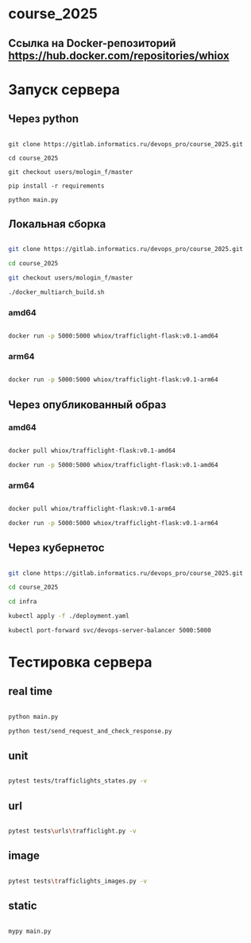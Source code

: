 # course_2025

## Ссылка на Docker-репозиторий https://hub.docker.com/repositories/whiox

# Запуск сервера

## Через python

```shell

git clone https://gitlab.informatics.ru/devops_pro/course_2025.git

cd course_2025

git checkout users/mologin_f/master

pip install -r requirements

python main.py

````

## Локальная сборка

```bash

git clone https://gitlab.informatics.ru/devops_pro/course_2025.git

cd course_2025

git checkout users/mologin_f/master

./docker_multiarch_build.sh

```

### amd64

```bash

docker run -p 5000:5000 whiox/trafficlight-flask:v0.1-amd64

```

### arm64

```bash

docker run -p 5000:5000 whiox/trafficlight-flask:v0.1-arm64

```

## Через опубликованный образ

### amd64

```bash

docker pull whiox/trafficlight-flask:v0.1-amd64

docker run -p 5000:5000 whiox/trafficlight-flask:v0.1-amd64

```

### arm64

```bash

docker pull whiox/trafficlight-flask:v0.1-arm64

docker run -p 5000:5000 whiox/trafficlight-flask:v0.1-arm64

```

## Через кубернетос

```bash

git clone https://gitlab.informatics.ru/devops_pro/course_2025.git

cd course_2025

cd infra

kubectl apply -f ./deployment.yaml

kubectl port-forward svc/devops-server-balancer 5000:5000

```

# Тестировка сервера

## real time

```bash

python main.py

python test/send_request_and_check_response.py

```

## unit

```bash

pytest tests/trafficlights_states.py -v

```

## url

```bash

pytest tests\urls\trafficlight.py -v

```

## image

```bash

pytest tests\trafficlights_images.py -v

```

## static

```bash

mypy main.py

```

